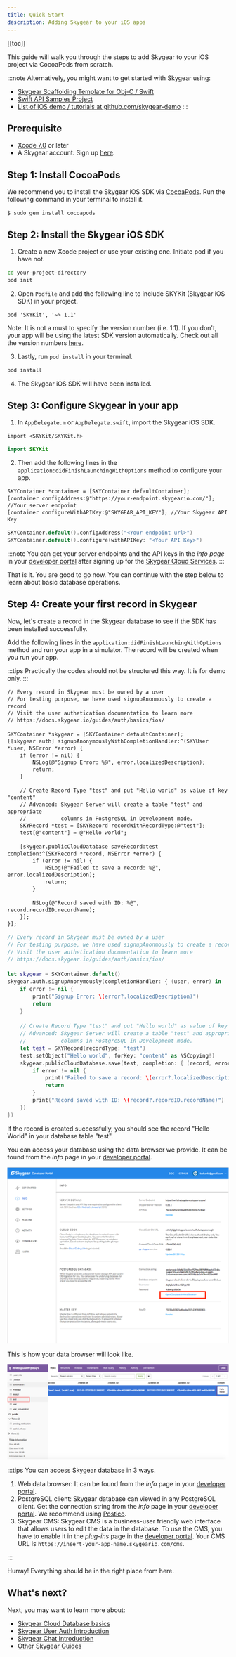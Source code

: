 ```yaml
---
title: Quick Start
description: Adding Skygear to your iOS apps
---
```


[[toc]]

This guide will walk you through the steps to add Skygear to your iOS project via CocoaPods from scratch.

:::note
Alternatively, you might want to get started with Skygear using:
* [Skygear Scaffolding Template for Obj-C / Swift](https://github.com/SkygearIO/skygear-Scaffolding-iOS)
* [Swift API Samples Project](https://github.com/SkygearIO/skygear-SDK-iOS/tree/master/Example/Swift%20Example)
* [List of iOS demo / tutorials at github.com/skygear-demo](https://github.com/search?q=topic%3Askygear-ios+org%3Askygear-demo)
:::

## Prerequisite

- [Xcode 7.0](https://developer.apple.com/xcode/) or later
- A Skygear account. Sign up [here](https://portal.skygear.io/signup).

## Step 1: Install CocoaPods

We recommend you to install the Skygear iOS SDK via [CocoaPods](https://cocoapods.org/). Run the following command in your terminal to install it.

```
$ sudo gem install cocoapods
```

## Step 2: Install the Skygear iOS SDK

1. Create a new Xcode project or use your existing one. Initiate pod if you have not.

```bash
cd your-project-directory
pod init
```

2. Open `Podfile` and add the following line to include SKYKit (Skygear iOS SDK) in your project.

```
pod 'SKYKit', '~> 1.1'
```

Note: It is not a must to specify the version number (i.e. 1.1). If you don't, your app will be using the latest SDK version automatically. Check out all the version numbers [here](https://github.com/SkygearIO/skygear-SDK-iOS/releases).

3. Lastly, run `pod install` in your terminal.

```bash
pod install
```

4. The Skygear iOS SDK will have been installed.

## Step 3: Configure Skygear in your app

1. In `AppDelegate.m` or `AppDelegate.swift`, import the Skygear iOS SDK.

```obj-c
import <SKYKit/SKYKit.h>
```
```swift
import SKYKit
```

2. Then add the following lines in the  `application:didFinishLaunchingWithOptions` method to configure your app.

```obj-c
SKYContainer *container = [SKYContainer defaultContainer];
[container configAddress:@"https://your-endpoint.skygeario.com/"]; //Your server endpoint
[container configureWithAPIKey:@"SKYGEAR_API_KEY"]; //Your Skygear API Key
```
```swift
SKYContainer.default().configAddress("<Your endpoint url>")
SKYContainer.default().configure(withAPIKey: "<Your API Key>")
```
:::note
You can get your server endpoints and the API keys in the _info page_ in your [developer portal](https://portal.skygear.io/apps) after signing up for the [Skygear Cloud Services](https://portal.skygear.io/signup).
:::

That is it. You are good to go now. You can continue with the step below to learn about basic database operations.

## Step 4: Create your first record in Skygear

Now, let's create a record in the Skygear database to see if the SDK has been installed successfully.

Add the following lines in the `application:didFinishLaunchingWithOptions` method and run your app in a simulator. The record will be created when you run your app.

:::tips
Practically the codes should not be structured this way. It is for demo only.
:::

```obj-c
// Every record in Skygear must be owned by a user
// For testing purpose, we have used signupAnonmously to create a record
// Visit the user authetication documentation to learn more
// https://docs.skygear.io/guides/auth/basics/ios/

SKYContainer *skygear = [SKYContainer defaultContainer];
[[skygear auth] signupAnonymouslyWithCompletionHandler:^(SKYUser *user, NSError *error) {
    if (error != nil) {
        NSLog(@"Signup Error: %@", error.localizedDescription);
        return;
    }

    // Create Record Type "test" and put "Hello world" as value of key "content"
    // Advanced: Skygear Server will create a table "test" and appropriate
    //           columns in PostgreSQL in Development mode.
    SKYRecord *test = [SKYRecord recordWithRecordType:@"test"];
    test[@"content"] = @"Hello world";

    [skygear.publicCloudDatabase saveRecord:test completion:^(SKYRecord *record, NSError *error) {
        if (error != nil) {
            NSLog(@"Failed to save a record: %@", error.localizedDescription);
            return;
        }

        NSLog(@"Record saved with ID: %@", record.recordID.recordName);
    }];
}];
```

```swift
// Every record in Skygear must be owned by a user
// For testing purpose, we have used signupAnonmously to create a record
// Visit the user authetication documentation to learn more
// https://docs.skygear.io/guides/auth/basics/ios/

let skygear = SKYContainer.default()
skygear.auth.signupAnonymously(completionHandler: { (user, error) in
    if error != nil {
        print("Signup Error: \(error?.localizedDescription)")
        return
    }

    // Create Record Type "test" and put "Hello world" as value of key "content"
    // Advanced: Skygear Server will create a table "test" and appropriate
    //           columns in PostgreSQL in Development mode.
    let test = SKYRecord(recordType: "test")
    test.setObject("Hello world", forKey: "content" as NSCopying!)
    skygear.publicCloudDatabase.save(test, completion: { (record, error) in
        if error != nil {
            print("Failed to save a record: \(error?.localizedDescription)")
            return
        }
        print("Record saved with ID: \(record?.recordID.recordName)")
    })
})
```

If the record is created successfully, you should see the record "Hello World" in your database table "test".

You can access your database using the data browser we provide. It can be found from the _info_ page in your [developer portal](https://portal.skygear.io/apps).

![Skygear portal](/assets/common/open-database-in-web-browser.png)

This is how your data browser will look like.

![Web database viewer](/assets/common/quickstart-database-viewer.png)

:::tips
You can access Skygear database in 3 ways.
1. Web data browser: It can be found from the _info_ page in your [developer portal](https://portal.skygear.io/apps).
2. PostgreSQL client: Skygear database can viewed in any PostgreSQL client. Get the connection string from the _info_ page in your [developer portal](https://portal.skygear.io/apps). We recommend using [Postico](https://eggerapps.at/postico/).
3. Skygear CMS: Skygear CMS is a business-user friendly web interface that allows users to edit the data in the database. To use the CMS, you have to enable it in the _plug-ins_ page in the [developer portal](https://portal.skygear.io/apps). Your CMS URL is `https://insert-your-app-name.skygeario.com/cms`.

:::

Hurray! Everything should be in the right place from here.

## What's next?
Next, you may want to learn more about:
* [Skygear Cloud Database basics](https://docs.skygear.io/guides/cloud-db/basics/ios/)
* [Skygear User Auth Introduction](https://docs.skygear.io/guides/auth/basics/ios/)
* [Skygear Chat Introduction](https://docs.skygear.io/guides/chat/basics/ios/)
* [Other Skygear Guides](https://docs.skygear.io/)
